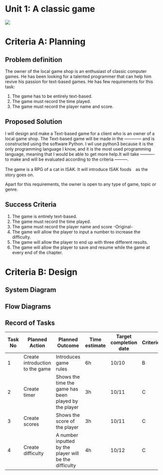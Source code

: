 # Unit 1: A classic game 
![](game.gif)

# Criteria A: Planning

## Problem definition

The owner of the local game shop is an enthusiast of classic computer games. He has been looking for a talented programmer that can help him revive his passion for text-based games. He has few requirements for this task:

1. The game has to be entirely text-based.
2. The game must record the time played.
3. The game must record the player name and score.

## Proposed Solution
I will design and make a Text-based game for a client who is an owner of a local game shop. The Text-based game will be made in the ———— and is constructed using the software Python. I wil use python3 because it is the only programming language I know, and it is the most used programming language, meaning that I would be able to get more help.It will take  ———- to make and will be evaluated according to the criteria ———.

The game is a RPG of a cat in ISAK. It will introduce ISAK foods　as the story goes on.

Apart for this requirements, the owner is open to any type of game, topic or genre.

## Success Criteria
1. The game is entirely text-based.
2. The game must record the time played.
3. The game must record the player name and score
-Original-
4. The game will allow the player to input a number to increase the difficulty.
5. The game will allow the player to end up with three different results.
6. The game will allow the player to save and resume while the game at every end of the chapter.

# Criteria B: Design

## System Diagram

## Flow Diagrams

## Record of Tasks
| Task No | Planned Action                  | Planned Outcome                                        | Time estimate | Target completion date | Criterion |
|---------|---------------------------------|--------------------------------------------------------|---------------|------------------------|-----------|
| 1       | Create introduction to the game | Introduces game rules                                  | 6h            | 10/10                  | B         |
| 2       | Create timer                    | Shows the time the game has been played by the player  | 3h            | 10/11                  | C         |
| 3       | Create scores                   | Shows the score of the player                          | 3h            | 10/11                  | C         |
| 4       | Create difficulty               | A number inputted by the player will be the difficulty | 4h            | 10/12                  | C         |
